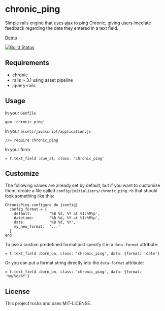 chronic_ping
===========

Simple rails engine that uses ajax to ping Chronic, giving users imediate feedback regarding the date they entered in a text field.

[Demo](https://chronic-ping.herokuapp.com)

[![Build Status](https://travis-ci.org/biola/chronic_ping.png)](https://travis-ci.org/biola/chronic_ping)

Requirements
------------

* [chronic](https://rubygems.org/gems/chronic)
* rails > 3.1 using asset pipeline
* jquery-rails

Usage
-----
In your `Gemfile`

    gem 'chronic_ping'

In your `assets/javascript/application.js`

    //= require chronic_ping

In your form

    = f.text_field :due_at, class: 'chronic_ping'

Customize
---------

The following values are already set by default, but if you want to customize them, create a file called `config/initializers/chronic_ping.rb` that should look something like this:

    ChronicPing.configure do |config|
      config.format = {
        default:        '%B %d, %Y at %I:%M%p',
        datetime:       '%B %d, %Y at %I:%M%p',
        date:           '%B %d, %Y',
        my_new_format:  '...'
      }
    end

To use a custom predefined format just specify it in a `data-format` attribute:

    = f.text_field :born_on, class: 'chronic_ping', data: {format: 'date'}

Or you can put a format string directly into the `data-format` attribute:

    = f.text_field :born_on, class: 'chronic_ping', data: {format: '%m/%d/%Y'}

License
-------

This project rocks and uses MIT-LICENSE.
